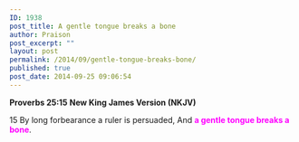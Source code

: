 ```yaml
---
ID: 1938
post_title: A gentle tongue breaks a bone
author: Praison
post_excerpt: ""
layout: post
permalink: /2014/09/gentle-tongue-breaks-bone/
published: true
post_date: 2014-09-25 09:06:54
---
```

<strong>Proverbs 25:15</strong>
<strong> New King James Version (NKJV)</strong>

15 By long forbearance a ruler is persuaded,
And <span style="color: #ff00ff;"><strong>a gentle tongue breaks a bone</strong></span>.